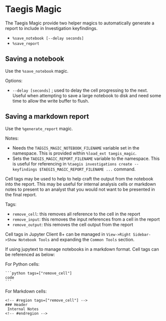 # Taegis Magic

The Taegis Magic provide two helper magics to automatically generate a report to include in Investigation keyfindings.

 * `%save_notebook [--delay seconds]`
 * `%save_report`

## Saving a notebook

Use the `%save_notebook` magic.

Options:
 * `--delay [seconds]` ; used to delay the cell progressing to the next.  Useful when attempting to save a large notebook to disk and need some time to allow the write buffer to flush.

## Saving a markdown report

Use the `%generate_report` magic.

Notes: 

 * Needs the `TAEGIS_MAGIC_NOTEBOOK_FILENAME` variable set in the namespace.  This is provided within `%load_ext taegis_magic`.
 * Sets the `TAEGIS_MAGIC_REPORT_FILENAME` variable to the namespace.  This is useful for referencing in `%taegis investigations create --keyfindings $TAEGIS_MAGIC_REPORT_FILENAME ...` command.

Cell tags may be used to help to help craft the output from the notebook into the report.  This may be useful for internal analysis cells or markdown notes to present to an analyst that you would not want to be presented in the final report.

Tags:
 * `remove_cell`: this removes all reference to the cell in the report
 * `remove_input`: this removes the input references from a cell in the report
 * `remove_output`: this removes the cell output from the report

Cell tags in Jupyter Client 8+ can be managed in `View->Right Sidebar->Show Notebook Tools` and expanding the `Common Tools` section.

If using jupytext to manage notebooks in a markdown format.  Cell tags can be referenced as below:

For Python cells:

````
```python tags=["remove_cell"]
code
```
````

For Markdown cells:

````
<!-- #region tags=["remove_cell"] -->
### Header
 Internal Notes
<!-- #endregion -->
````
